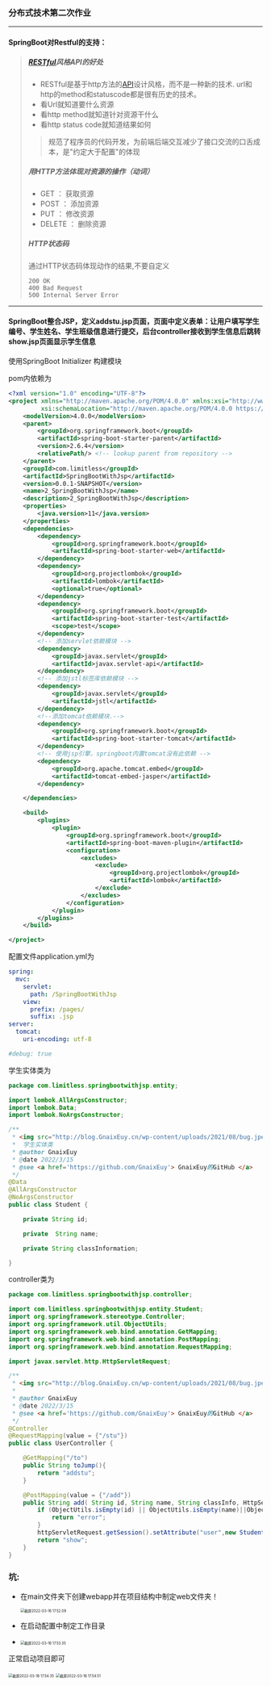 ### 分布式技术第二次作业

---

#### SpringBoot对Restful的支持：

> ##### [RESTful](https://so.csdn.net/so/search?q=RESTful&spm=1001.2101.3001.7020)风格API的好处
>
> - RESTful是基于http方法的[API](https://so.csdn.net/so/search?q=API&spm=1001.2101.3001.7020)设计风格，而不是一种新的技术. url和http的method和statuscode都是很有历史的技术。
> - 看Url就知道要什么资源
> - 看http method就知道针对资源干什么
> - 看http status code就知道结果如何
>
> > 规范了程序员的代码开发，为前端后端交互减少了接口交流的口舌成本，是"约定大于配置"的体现
>
> ##### 用HTTP方法体现对资源的操作（动词）
>
> - GET ： 获取资源
> - POST ： 添加资源
> - PUT ： 修改资源
> - DELETE ： 删除资源
>
> ##### HTTP状态码
>
> 通过HTTP状态码体现动作的结果,不要自定义
>
> ```vbscript
> 200 OK 
> 400 Bad Request 
> 500 Internal Server Error
> ```

----

#### SpringBoot整合JSP，定义addstu.jsp页面，页面中定义表单：让用户填写学生编号、学生姓名、学生班级信息进行提交，后台controller接收到学生信息后跳转show.jsp页面显示学生信息

使用SpringBoot Initializer 构建模块

pom内依赖为

```xml
<?xml version="1.0" encoding="UTF-8"?>
<project xmlns="http://maven.apache.org/POM/4.0.0" xmlns:xsi="http://www.w3.org/2001/XMLSchema-instance"
         xsi:schemaLocation="http://maven.apache.org/POM/4.0.0 https://maven.apache.org/xsd/maven-4.0.0.xsd">
    <modelVersion>4.0.0</modelVersion>
    <parent>
        <groupId>org.springframework.boot</groupId>
        <artifactId>spring-boot-starter-parent</artifactId>
        <version>2.6.4</version>
        <relativePath/> <!-- lookup parent from repository -->
    </parent>
    <groupId>com.limitless</groupId>
    <artifactId>SpringBootWithJsp</artifactId>
    <version>0.0.1-SNAPSHOT</version>
    <name>2_SpringBootWithJsp</name>
    <description>2_SpringBootWithJsp</description>
    <properties>
        <java.version>11</java.version>
    </properties>
    <dependencies>
        <dependency>
            <groupId>org.springframework.boot</groupId>
            <artifactId>spring-boot-starter-web</artifactId>
        </dependency>
        <dependency>
            <groupId>org.projectlombok</groupId>
            <artifactId>lombok</artifactId>
            <optional>true</optional>
        </dependency>
        <dependency>
            <groupId>org.springframework.boot</groupId>
            <artifactId>spring-boot-starter-test</artifactId>
            <scope>test</scope>
        </dependency>
        <!-- 添加servlet依赖模块 -->
        <dependency>
            <groupId>javax.servlet</groupId>
            <artifactId>javax.servlet-api</artifactId>
        </dependency>
        <!-- 添加jstl标签库依赖模块 -->
        <dependency>
            <groupId>javax.servlet</groupId>
            <artifactId>jstl</artifactId>
        </dependency>
        <!--添加tomcat依赖模块.-->
        <dependency>
            <groupId>org.springframework.boot</groupId>
            <artifactId>spring-boot-starter-tomcat</artifactId>
        </dependency>
        <!-- 使用jsp引擎，springboot内置tomcat没有此依赖 -->
        <dependency>
            <groupId>org.apache.tomcat.embed</groupId>
            <artifactId>tomcat-embed-jasper</artifactId>
        </dependency>

    </dependencies>

    <build>
        <plugins>
            <plugin>
                <groupId>org.springframework.boot</groupId>
                <artifactId>spring-boot-maven-plugin</artifactId>
                <configuration>
                    <excludes>
                        <exclude>
                            <groupId>org.projectlombok</groupId>
                            <artifactId>lombok</artifactId>
                        </exclude>
                    </excludes>
                </configuration>
            </plugin>
        </plugins>
    </build>

</project>
```

配置文件application.yml为

```yaml
spring:
  mvc:
    servlet:
      path: /SpringBootWithJsp
    view:
      prefix: /pages/
      suffix: .jsp
server:
  tomcat:
    uri-encoding: utf-8

#debug: true
```

学生实体类为

```java
package com.limitless.springbootwithjsp.entity;

import lombok.AllArgsConstructor;
import lombok.Data;
import lombok.NoArgsConstructor;

/**
 * <img src="http://blog.GnaixEuy.cn/wp-content/uploads/2021/08/bug.jpeg"/>
 *  学生实体类
 * @author GnaixEuy
 * @date 2022/3/15
 * @see <a href='https://github.com/GnaixEuy'> GnaixEuy的GitHub </a>
 */
@Data
@AllArgsConstructor
@NoArgsConstructor
public class Student {

	private String id;

	private  String name;

	private String classInformation;

}
```

controller类为

```java
package com.limitless.springbootwithjsp.controller;

import com.limitless.springbootwithjsp.entity.Student;
import org.springframework.stereotype.Controller;
import org.springframework.util.ObjectUtils;
import org.springframework.web.bind.annotation.GetMapping;
import org.springframework.web.bind.annotation.PostMapping;
import org.springframework.web.bind.annotation.RequestMapping;

import javax.servlet.http.HttpServletRequest;

/**
 * <img src="http://blog.GnaixEuy.cn/wp-content/uploads/2021/08/bug.jpeg"/>
 *
 * @author GnaixEuy
 * @date 2022/3/15
 * @see <a href='https://github.com/GnaixEuy'> GnaixEuy的GitHub </a>
 */
@Controller
@RequestMapping(value = {"/stu"})
public class UserController {

	@GetMapping("/to")
	public String toJump(){
		return "addstu";
	}

	@PostMapping(value = {"/add"})
	public String add( String id, String name, String classInfo, HttpServletRequest httpServletRequest){
		if (ObjectUtils.isEmpty(id) || ObjectUtils.isEmpty(name)||ObjectUtils.isEmpty(classInfo)){
			return "error";
		}
		httpServletRequest.getSession().setAttribute("user",new Student(id,name,classInfo));
		return "show";
	}
}
```

### 坑:

* 在main文件夹下创建webapp并在项目结构中制定web文件夹！

  <img src="第二次作业.assets/截屏2022-03-16 17.52.09.png" alt="截屏2022-03-16 17.52.09" style="zoom:50%;" />

* 在启动配置中制定工作目录
* <img src="第二次作业.assets/截屏2022-03-16 17.53.35.png" alt="截屏2022-03-16 17.53.35" style="zoom:50%;" />

正常启动项目即可

<img src="第二次作业.assets/截屏2022-03-16 17.54.35.png" alt="截屏2022-03-16 17.54.35" style="zoom:50%;" />

<img src="第二次作业.assets/截屏2022-03-16 17.54.51.png" alt="截屏2022-03-16 17.54.51" style="zoom:50%;" />
